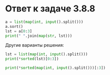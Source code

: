 # Ответ к задаче 3.8.8

```python
a = list(map(int, input().split()))
a.sort()
lst = a[0:3]
print(" ".join(map(str, lst)))
```

Другие варианты решения:

```python
lst = list(map(int, input().split()))
print(*sorted(lst)[0:3])
```

```python
print(*sorted(map(int, input().split()))[:3])
```
